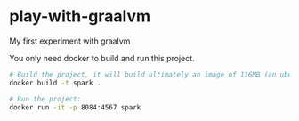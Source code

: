 # play-with-graalvm
My first experiment with graalvm

You only need docker to build and run this project.

```bash
# Build the project, it will build ultimately an image of 116MB (an ubuntu base image is 99.2MB)
docker build -t spark .

# Run the project:
docker run -it -p 8084:4567 spark 
```
